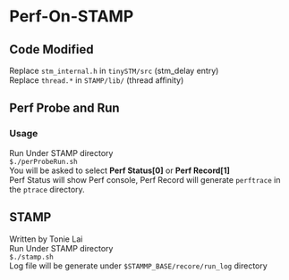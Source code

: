 # Perf-On-STAMP


## Code Modified  
Replace `stm_internal.h` in `tinySTM/src` (stm_delay entry)  
Replace `thread.*` in `STAMP/lib/` (thread affinity)  


## Perf Probe and Run
### Usage  
Run Under STAMP directory  
`$./perProbeRun.sh`  
You will be asked to select **Perf Status[0]** or **Perf Record[1]**  
Perf Status will show Perf console, Perf Record will generate `perftrace` in the `ptrace` directory.

## STAMP 
Written by Tonie Lai  
Run Under STAMP directory  
`$./stamp.sh`  
Log file will be generate under `$STAMMP_BASE/recore/run_log` directory
